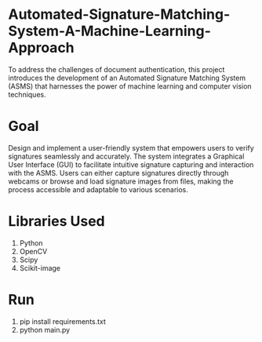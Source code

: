 # Automated-Signature-Matching-System-A-Machine-Learning-Approach
To address the challenges of document authentication, this project introduces the development of an Automated Signature Matching System (ASMS) that harnesses the power of machine learning and computer vision techniques. 

# Goal
Design and implement a user-friendly system that empowers users to verify signatures seamlessly and accurately. 
The system integrates a Graphical User Interface (GUI) to facilitate intuitive signature capturing and interaction with the ASMS. 
Users can either capture signatures directly through webcams or browse and load signature images from files, making the process accessible and adaptable to various scenarios.

# Libraries Used
1. Python
2. OpenCV
3. Scipy
4. Scikit-image

# Run 
1. pip install requirements.txt
2. python main.py

